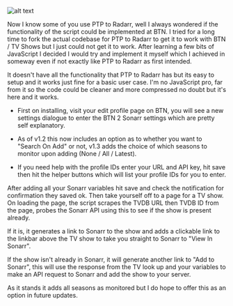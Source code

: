![alt text](https://ptpimg.me/s9yms4.png)

Now I know some of you use PTP to Radarr, well I always wondered if the functionality of the script could be implemented at BTN. I tried for a long time to fork the actual codebase for PTP to Radarr to get it to work with BTN / TV Shows but I just could not get it to work.
After learning a few bits of JavaScript I decided I would try and implement it myself which I achieved in someway even if not exactly like PTP to Radarr as first intended.

It doesn't have all the functionality that PTP to Radarr has but its easy to setup and it works just fine for a basic user case. I'm no JavaScript pro, far from it so the code could be cleaner and more compressed no doubt but it's here and it works.

* First on installing, visit your edit profile page on BTN, you will see a new settings dialogue to enter the BTN 2 Sonarr settings which are pretty self explanatory.

* As of v1.2 this now includes an option as to whether you want to "Search On Add" or not, v1.3 adds the choice of which seasons to monitor upon adding (None / All / Latest).

* If you need help with the profile IDs enter your URL and API key, hit save then hit the helper buttons which will list your profile IDs for you to enter.

After adding all your Sonarr variables hit save and check the notification for confirmation they saved ok. Then take yourself off to a page for a TV show.
On loading the page, the script scrapes the TVDB URL then TVDB ID from the page, probes the Sonarr API using this to see if the show is present already.

If it is, it generates a link to Sonarr to the show and adds a clickable link to the linkbar above the TV show to take you straight to Sonarr to "View In Sonarr".

If the show isn't already in Sonarr, it will generate another link to "Add to Sonarr", this will use the response from the TV look up and your variables to make an API request to Sonarr and add the show to your server.

As it stands it adds all seasons as monitored but I do hope to offer this as an option in future updates.
